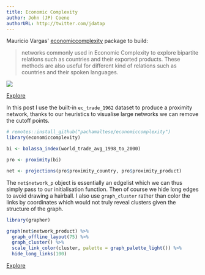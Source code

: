 ```yaml
---
title: Economic Complexity
author: John (JP) Coene
authorURL: http://twitter.com/jdatap
---
```


Mauricio Vargas' [economiccomplexity](https://pacha.hk/economiccomplexity) package to build:

> networks commonly used in Economic Complexity to explore bipartite relations such as countries and their exported products. These methods are also useful for different kind of relations such as countries and their spoken languages.

![](/img/econplex.png)

<a class="button" href="/img/econ.html">Explore</a>

In this post I use the built-in `ec_trade_1962` dataset to produce a proximity network, thanks to our heuristics to visualise large networks we can remove the cutoff points. 

```r
# remotes::install_github("pachamaltese/economiccomplexity")
library(economiccomplexity)

bi <- balassa_index(world_trade_avg_1998_to_2000)

pro <- proximity(bi)

net <- projections(pro$proximity_country, pro$proximity_product)
```

The `net$network_p` object is essentially an edgelist which we can thus simply pass to our initialisation function. Then of course we hide long edges to avoid drawing a hairball. I also use `graph_cluster` rather than color the links by coordinates which would not truly reveal clusters given the structure of the graph.

```r
library(grapher)

graph(net$network_product) %>% 
  graph_offline_layout(75) %>% 
  graph_cluster() %>% 
  scale_link_color(cluster, palette = graph_palette_light()) %>% 
  hide_long_links(100)
```

<a class="button" href="/img/econ.html">Explore</a>
